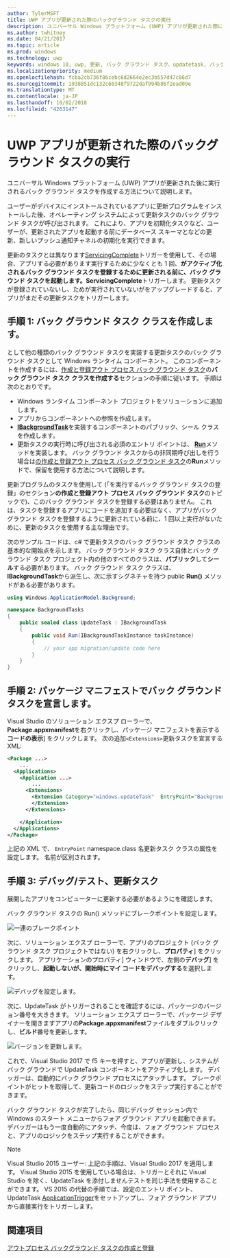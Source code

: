 ```yaml
---
author: TylerMSFT
title: UWP アプリが更新された際のバックグラウンド タスクの実行
description: ユニバーサル Windows プラットフォーム (UWP) アプリが更新された際に実行されるバックグラウンド タスクの作成方法を説明します。
ms.author: twhitney
ms.date: 04/21/2017
ms.topic: article
ms.prod: windows
ms.technology: uwp
keywords: windows 10, uwp, 更新, バック グラウンド タスク、updatetask, バック グラウンド タスク
ms.localizationpriority: medium
ms.openlocfilehash: fcba2cb736f86cebc6d2664e2ec3b557d47c86d7
ms.sourcegitcommit: 1938851dc132c60348f9722daf994b86f2ead09e
ms.translationtype: MT
ms.contentlocale: ja-JP
ms.lasthandoff: 10/02/2018
ms.locfileid: "4263147"
---
```

# <a name="run-a-background-task-when-your-uwp-app-is-updated"></a>UWP アプリが更新された際のバックグラウンド タスクの実行

ユニバーサル Windows プラットフォーム (UWP) アプリが更新された後に実行されるバック グラウンド タスクを作成する方法について説明します。

ユーザーがデバイスにインストールされているアプリに更新プログラムをインストールした後、オペレーティング システムによって更新タスクのバック グラウンド タスクが呼び出されます。 これにより、アプリを初期化タスクなど、ユーザーが、更新されたアプリを起動する前にデータベース スキーマとなどの更新、新しいプッシュ通知チャネルの初期化を実行できます。

更新のタスクとは異なります[ServicingComplete](https://docs.microsoft.com/uwp/api/Windows.ApplicationModel.Background.SystemTriggerType)トリガーを使用して、その場合、アプリする必要があります実行するために少なくとも 1 回、**がアクティブ化されるバック グラウンド タスクを登録するために更新される前に、バック グラウンド タスクを起動します。ServicingComplete**トリガーします。  更新タスクが登録されていないし、ためが実行されていないがをアップグレードすると、アプリがまだその更新タスクをトリガーします。

## <a name="step-1-create-the-background-task-class"></a>手順 1: バック グラウンド タスク クラスを作成します。

として他の種類のバック グラウンド タスクを実装する更新タスクのバック グラウンド タスクとして Windows ランタイム コンポーネント。 このコンポーネントを作成するには、[作成と登録アウト プロセス バック グラウンド タスク](https://docs.microsoft.com/windows/uwp/launch-resume/create-and-register-a-background-task)の**バック グラウンド タスク クラスを作成する**セクションの手順に従います。 手順は次のとおりです。

- Windows ランタイム コンポーネント プロジェクトをソリューションに追加します。
- アプリからコンポーネントへの参照を作成します。
- [**IBackgroundTask**](https://msdn.microsoft.com/library/windows/apps/br224794)を実装するコンポーネントのパブリック、シール クラスを作成します。
- 更新タスクの実行時に呼び出される必須のエントリ ポイントは、 [**Run**](https://msdn.microsoft.com/library/windows/apps/br224811)メソッドを実装します。 バック グラウンド タスクからの非同期呼び出しを行う場合は[の作成と登録アウト プロセス バック グラウンド タスク](https://docs.microsoft.com/windows/uwp/launch-resume/create-and-register-a-background-task)の**Run**メソッドで、保留を使用する方法について説明します。

更新プログラムのタスクを使用して (「を実行するバック グラウンド タスクの登録」のセクション**の作成と登録アウト プロセス バック グラウンド タスク**のトピックで)、このバック グラウンド タスクを登録する必要はありません。 これは、タスクを登録するアプリにコードを追加する必要はなく、アプリがバック グラウンド タスクを登録するように更新されている前に、1 回以上実行がないために、更新のタスクを使用する主な理由です。

次のサンプル コードは、c# で更新タスクのバック グラウンド タスク クラスの基本的な開始点を示します。 バック グラウンド タスク クラス自体とバック グラウンド タスク プロジェクト内の他のすべてのクラスは、**パブリック**して**シール**する必要があります。 バック グラウンド タスク クラスは、 **IBackgroundTask**から派生し、次に示すシグネチャを持つ public **Run()** メソッドがある必要があります。

```cs
using Windows.ApplicationModel.Background;

namespace BackgroundTasks
{
    public sealed class UpdateTask : IBackgroundTask
    {
        public void Run(IBackgroundTaskInstance taskInstance)
        {
            // your app migration/update code here
        }
    }
}
```

## <a name="step-2-declare-your-background-task-in-the-package-manifest"></a>手順 2: パッケージ マニフェストでバック グラウンド タスクを宣言します。

Visual Studio のソリューション エクスプ ローラーで、 **Package.appxmanifest**を右クリックし、パッケージ マニフェストを表示する**コードの表示**] をクリックします。 次の追加`<Extensions>`更新タスクを宣言する XML:

```XML
<Package ...>
    ...
  <Applications>  
    <Application ...>  
        ...
      <Extensions>  
        <Extension Category="windows.updateTask"  EntryPoint="BackgroundTasks.UpdateTask">  
        </Extension>  
      </Extensions>

    </Application>  
  </Applications>  
</Package>
```

上記の XML で、 `EntryPoint` namespace.class 名更新タスク クラスの属性を設定します。 名前が区別されます。

## <a name="step-3-debugtest-your-update-task"></a>手順 3: デバッグ/テスト、更新タスク

展開したアプリをコンピューターに更新する必要があるようにを確認します。

バック グラウンド タスクの Run() メソッドにブレークポイントを設定します。

![一連のブレークポイント](images/run-func-breakpoint.png)

次に、ソリューション エクスプ ローラーで、アプリのプロジェクト (バック グラウンド タスク プロジェクトではない) を右クリックし、**プロパティ**] をクリックします。 アプリケーションのプロパティ] ウィンドウで、左側の**デバッグ**] をクリックし、**起動しないが、開始時にマイ コードをデバッグする**を選択します。

![デバッグを設定します。](images/do-not-launch-but-debug.png)

次に、UpdateTask がトリガーされることを確認するには、パッケージのバージョン番号を大ききます。 ソリューション エクスプ ローラーで、パッケージ デザイナーを開きますアプリの**Package.appxmanifest**ファイルをダブルクリックし、**ビルド**番号を更新します。

![バージョンを更新します。](images/bump-version.png)

これで、Visual Studio 2017 で f5 キーを押すと、アプリが更新し、システムがバック グラウンドで UpdateTask コンポーネントをアクティブ化します。 デバッガーは、自動的にバック グラウンド プロセスにアタッチします。 ブレークポイントがヒットを取得して、更新コードのロジックをステップ実行することができます。

バック グラウンド タスクが完了したら、同じデバッグ セッション内で Windows のスタート メニューからフォア グラウンド アプリを起動できます。 デバッガーはもう一度自動的にアタッチ、今度は、フォア グラウンド プロセスと、アプリのロジックをステップ実行することができます。

> [!NOTE]
> Visual Studio 2015 ユーザー: 上記の手順は、Visual Studio 2017 を適用します。 Visual Studio 2015 を使用している場合は、トリガーとそれに Visual Studio を除く、UpdateTask を添付しませんテストを同じ手法を使用することができます。 VS 2015 の代替の手順では、設定のエントリ ポイント、UpdateTask [ApplicationTrigger](https://docs.microsoft.com/windows/uwp/launch-resume/trigger-background-task-from-app)をセットアップし、フォア グラウンド アプリから直接実行をトリガーします。

## <a name="see-also"></a>関連項目

[アウトプロセス バックグラウンド タスクの作成と登録](https://docs.microsoft.com/windows/uwp/launch-resume/create-and-register-a-background-task)
